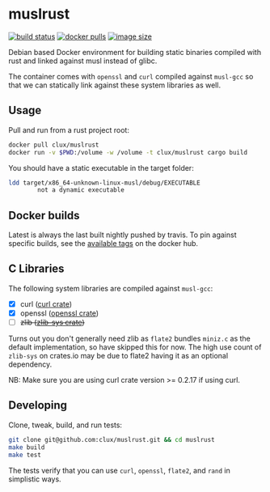 # muslrust
[![build status](https://secure.travis-ci.org/clux/muslrust.svg)](http://travis-ci.org/clux/muslrust)
[![docker pulls](https://img.shields.io/docker/pulls/clux/muslrust.svg)](
https://hub.docker.com/r/clux/muslrust/)
[![image size](https://imagelayers.io/badge/clux/muslrust:latest.svg)](https://imagelayers.io/?images=clux/muslrust:latest)


Debian based Docker environment for building static binaries compiled with rust and linked against musl instead of glibc.

The container comes with `openssl` and `curl` compiled against `musl-gcc` so that we can statically link against these system libraries as well.

## Usage
Pull and run from a rust project root:

```sh
docker pull clux/muslrust
docker run -v $PWD:/volume -w /volume -t clux/muslrust cargo build
```

You should have a static executable in the target folder:

```sh
ldd target/x86_64-unknown-linux-musl/debug/EXECUTABLE
        not a dynamic executable
```

## Docker builds
Latest is always the last built nightly pushed by travis. To pin against specific builds, see the [available tags](https://hub.docker.com/r/clux/muslrust/tags/) on the docker hub.

## C Libraries
The following system libraries are compiled against `musl-gcc`:

- [x] curl ([curl crate](https://github.com/carllerche/curl-rust))
- [x] openssl ([openssl crate](https://github.com/sfackler/rust-openssl))
- [ ] ~~zlib ([zlib-sys crate](https://github.com/alexcrichton/libz-sys))~~

Turns out you don't generally need zlib as `flate2` bundles `miniz.c` as the default implementation, so have skipped this for now. The high use count of `zlib-sys` on crates.io may be due to flate2 having it as an optional dependency.

NB: Make sure you are using curl crate version >= 0.2.17 if using curl.

## Developing
Clone, tweak, build, and run tests:

```sh
git clone git@github.com:clux/muslrust.git && cd muslrust
make build
make test
```

The tests verify that you can use `curl`, `openssl`, `flate2`, and `rand` in simplistic ways.
